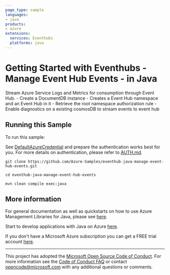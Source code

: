 ```yaml
---
page_type: sample
languages:
- java
products:
- azure
extensions:
  services: Eventhubs
  platforms: java
---
```


# Getting Started with Eventhubs - Manage Event Hub Events - in Java #


  Stream Azure Service Logs and Metrics for consumption through Event Hub.
    - Create a DocumentDB instance
    - Creates a Event Hub namespace and an Event Hub in it
    - Retrieve the root namespace authorization rule
    - Enable diagnostics on a existing cosmosDB to stream events to event hub
 

## Running this Sample ##

To run this sample:

See [DefaultAzureCredential](https://github.com/Azure/azure-sdk-for-java/tree/master/sdk/identity/azure-identity#defaultazurecredential) and prepare the authentication works best for you. For more details on authentication, please refer to [AUTH.md](https://github.com/Azure/azure-sdk-for-java/blob/master/sdk/resourcemanager/docs/AUTH.md).

    git clone https://github.com/Azure-Samples/eventhub-java-manage-event-hub-events.git

    cd eventhub-java-manage-event-hub-events

    mvn clean compile exec:java

## More information ##

For general documentation as well as quickstarts on how to use Azure Management Libraries for Java, please see [here](https://aka.ms/azsdk/java/mgmt).

Start to develop applications with Java on Azure [here](http://azure.com/java).

If you don't have a Microsoft Azure subscription you can get a FREE trial account [here](http://go.microsoft.com/fwlink/?LinkId=330212).

---

This project has adopted the [Microsoft Open Source Code of Conduct](https://opensource.microsoft.com/codeofconduct/). For more information see the [Code of Conduct FAQ](https://opensource.microsoft.com/codeofconduct/faq/) or contact [opencode@microsoft.com](mailto:opencode@microsoft.com) with any additional questions or comments.
